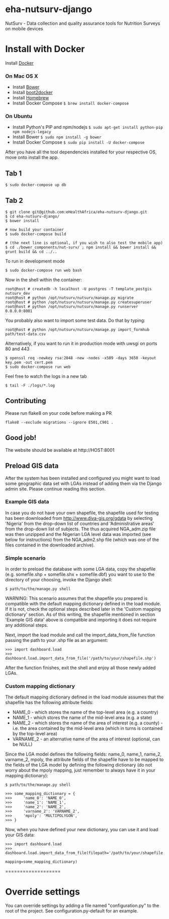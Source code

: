 eha-nutsurv-django
==================

NutSurv - Data collection and quality assurance tools for Nutrition Surveys on mobile devices

# Install with Docker

Install [Docker](https://docs.docker.com/installation/#installation)

### On Mac OS X

- Install [Bower](http://bower.io)
- Install [boot2docker](http://boot2docker.io)
- Install [Homebrew](http://brew.sh)
- Install Docker Compose `$ brew install docker-compose`

### On Ubuntu

- Install Python's PIP and npm/nodejs `$ sudo apt-get install python-pip npm nodejs-legacy`
- Install Bower `$ sudo npm install -g bower`
- Install Docker Compose `$ sudo pip install -U docker-compose`

After you have all the tool dependencies installed for your respective OS, move onto install the app.


## Tab 1

    $ sudo docker-compose up db

## Tab 2

    $ git clone git@github.com:eHealthAfrica/eha-nutsurv-django.git
    $ cd eha-nutsurv-django/
    $ bower install

    # now build your container
    $ sudo docker-compose build

    # (the next line is optional, if you wish to also test the mobile app)
    $ cd ./bower_components/nut-surv/ ; npm install && bower install && grunt build && cd ../..


To run in development mode

    $ sudo docker-compose run web bash

Now in the shell within the container:

    root@host # createdb -h localhost -U postgres -T template_postgis nutsurv_dev
    root@host # python /opt/nutsurv/nutsurv/manage.py migrate
    root@host # python /opt/nutsurv/nutsurv/manage.py createsuperuser
    root@host # python /opt/nutsurv/nutsurv/manage.py runserver 0.0.0.0:8001

You probably also want to import some test data. Do that by typing:

    root@host # python /opt/nutsurv/nutsurv/manage.py import_formhub path/test-data.csv

Alternatively, if you want to run it in production mode with uwsgi on ports 80 and 443

    $ openssl req -newkey rsa:2048 -new -nodes -x509 -days 3650 -keyout key.pem -out cert.pem
    $ sudo docker-compose run web

Feel free to watch the logs in a new tab

    $ tail -F ./logs/*.log


## Contributing

Please run flake8 on your code before making a PR

    flake8 --exclude migrations --ignore E501,C901 .


## Good job!
The website should be available at http://HOST:8001


## Preload GIS data

After the system has been installed and configured you might want to load some geographic data set with LGAs instead of adding them via the Django admin site.  Please continue reading this section.

### Example GIS data

In case you do not have your own shapefile, the shapefile used for testing has been downloaded from http://www.diva-gis.org/gdata by selecting 'Nigeria' from the drop-down list of countries and 'Administrative areas' from the drop-down list of subjects.  The thus acquired NGA_adm.zip file was then unzipped and the Nigerian LGA level data was imported (see below for instructions) from the NGA_adm2.shp file (which was one of the files contained in the downloaded archive).


### Simple scenario

In order to preload the database with some LGA data, copy the shapefile (e.g. somefile.shp + somefile.shx + somefile.dbf) you want to use to the directory of your choosing, invoke the Django shell:

    $ path/to/the/manage.py shell

WARNING: This scenario assumes that the shapefile you prepared is compatible with the default mapping dictionary defined in the load module.  If it is not, check the optional steps described later in the 'Custom mapping dictionary' section.  As of this writing, the shapefile mentioned in section 'Example GIS data' above is compatible and importing it does not require any additional steps.

Next, import the load module and call the import_data_from_file function passing the path to your .shp file as an argument:

    >>> import dashboard.load
    >>> dashboard.load.import_data_from_file('/path/to/your/shapefile.shp')

After the function finishes, exit the shell and enjoy all those newly added LGAs.

### Custom mapping dictionary

The default mapping dictionary defined in the load module assumes that the shapefile has the following attribute fields:

* NAME_0 - which stores the name of the top-level area (e.g. a country)
* NAME_1 - which stores the name of the mid-level area (e.g. a state)
* NAME_2 - which stores the name of the area of interest (e.g. a county) - i.e. the area contained by the mid-level area (which in turns is contained by the top-level area)
* VARNAME_2 - an alternative name of the area of interest (optional, can be NULL)

Since the LGA model defines the following fields: name_0, name_1, name_2, varname_2, mpoly, the attribute fields of the shapefile have to be mapped to the fields of the LGA model by defining the following dictionary (do not worry about the mpoly mapping, just remember to always have it in your mapping dictionary):

    $ path/to/the/manage.py shell

    >>> some_mapping_dictionary = {
    >>>     'name_0': 'NAME_0',
    >>>     'name_1': 'NAME_1',
    >>>     'name_2': 'NAME_2',
    >>>     'varname_2': 'VARNAME_2',
    >>>     'mpoly': 'MULTIPOLYGON',
    >>> }

Now, when you have defined your new dictionary, you can use it and load your GIS data:

    >>> import dashboard.load
    >>> dashboard.load.import_data_from_file(filepath='/path/to/your/shapefile.shp',
                                             mapping=some_mapping_dictionary)



===================

# Override settings

You can override settings by adding a file named "configuration.py" to the root of the project. See configuration.py-default for an example.
